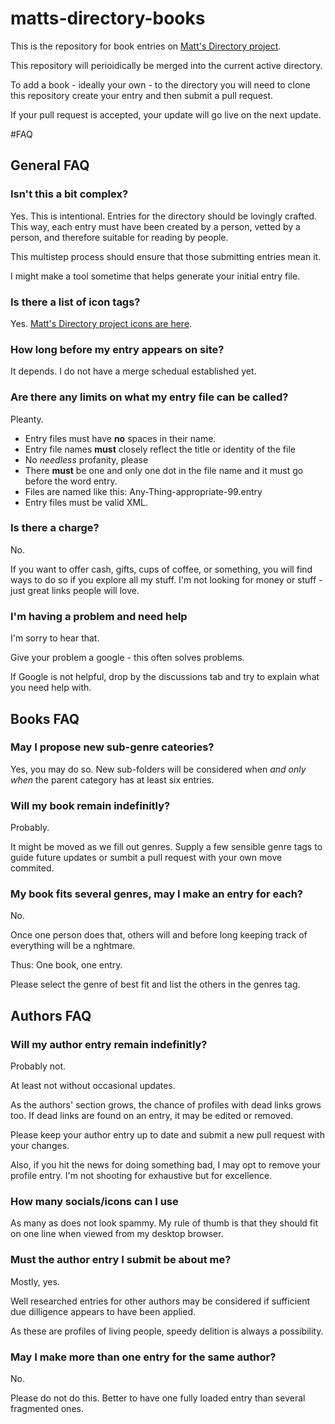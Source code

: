 # matts-directory-books
This is the repository for book entries on [Matt's Directory project](https://dir.lordmatt.co.uk/writing-and-literature/books-and-authors/ "Matt's Directory project (books and authors)"). 

This repository will perioidically be merged into the current active directory.

To add a book - ideally your own - to the directory you will need to clone this repository create your entry and then submit a pull request.

If your pull request is accepted, your update will go live on the next update.

#FAQ

## General FAQ

### Isn't this a bit complex?
Yes. This is intentional. Entries for the directory should be lovingly crafted.
This way, each entry must have been created by a person, vetted by a person, and
therefore suitable for reading by people.

This multistep process should ensure that those submitting entries mean it. 

I might make a tool sometime that helps generate your initial entry file.

### Is there a list of icon tags?
Yes. [Matt's Directory project icons are here](https://dir.lordmatt.co.uk/page/all-icons "Matt's Directory project icons"). 

### How long before my entry appears on site?
It depends. I do not have a merge schedual established yet.

### Are there any limits on what my entry file can be called?
Pleanty.

* Entry files must have **no** spaces in their name.
* Entry file names **must** closely reflect the title or identity of the file
* No *needless* profanity, please
* There **must** be one and only one dot in the file name and it must go before the word entry. 
* Files are named like this: Any-Thing-appropriate-99.entry
* Entry files must be valid XML.

### Is there a charge?
No. 

If you want to offer cash, gifts, cups of coffee, or something, you will find ways to do so if you explore all my stuff. 
I'm not looking for money or stuff - just great links people will love.

### I'm having a problem and need help
I'm sorry to hear that. 

Give your problem a google - this often solves problems.

If Google is not helpful, drop by the discussions tab and try to explain what you need help with.


## Books FAQ

### May I propose new sub-genre cateories?
Yes, you may do so. New sub-folders will be considered when *and only when* the parent category has at least six entries.

### Will my book remain indefinitly?
Probably.

It might be moved as we fill out genres. Supply a few sensible genre tags to 
guide future updates or sumbit a pull request with your own move commited.

### My book fits several genres, may I make an entry for each?
No. 

Once one person does that, others will and before long keeping track of everything will be a nghtmare.

Thus: One book, one entry.

Please select the genre of best fit and list the others in the genres tag.


## Authors FAQ

### Will my author entry remain indefinitly?
Probably not.

At least not without occasional updates.

As the authors' section grows, the chance of profiles with dead links grows too.
If dead links are found on an entry, it may be edited or removed.

Please keep your author entry up to date and submit a new pull request with your changes.

Also, if you hit the news for doing something bad, I may opt to remove your profile entry. I'm not shooting for exhaustive but for excellence.

### How many socials/icons can I use
As many as does not look spammy. My rule of thumb is that they should fit on one line when viewed from my desktop browser.

### Must the author entry I submit be about me?
Mostly, yes. 

Well researched entries for other authors may be considered if sufficient due dilligence appears to have been applied.

As these are profiles of living people, speedy delition is always a possibility.

### May I make more than one entry for the same author?
No. 

Please do not do this. Better to have one fully loaded entry than several fragmented ones.

